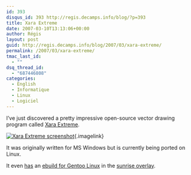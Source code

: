 ```yaml
---
id: 393
disqus_id: 393 http://regis.decamps.info/blog/?p=393
title: Xara Extreme
date: 2007-03-10T13:13:06+00:00
author: Régis
layout: post
guid: http://regis.decamps.info/blog/2007/03/xara-extreme/
permalink: /2007/03/xara-extreme/
tmac_last_id:
  - ""
dsq_thread_id:
  - "687446808"
categories:
  - English
  - Informatique
  - Linux
  - Logiciel
---
```

I’ve just discovered a pretty impressive open-source vector drawing program called [Xara Extreme](http://www.xaraxtreme.org/). 

[<img id="image394" src="/blog/wp-content/uploads/2007/03/capture_xara04.jpg" alt="Xara Extreme screenshot" />](/blog/wp-content/uploads/2007/03/capture_xara04.jpg "Xara Extreme screenshot"){.imagelink}

It was originally written for MS Windows but is currently being ported on Linux.

It even [has](http://codeforfun.wordpress.com/2007/03/06/to-the-xtreme/) an [ebuild for Gentoo Linux](http://www.gentoo-sunrise.org/sunrise/browser/sunrise/media-gfx/xaralx) in the [sunrise overlay](http://www.gentoo-sunrise.org/sunrise).
